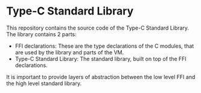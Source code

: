Type-C Standard Library
===

This repository contains the source code of the Type-C Standard Library. 
The library contains 2 parts:
- FFI declarations: These are the type declarations of the C modules, that are used by the library and parts of the VM.
- Type-C Standard Library: The standard library, built on top of the FFI declarations.

It is important to provide layers of abstraction between the low level FFI and the high level standard library.
